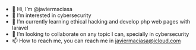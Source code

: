 - 👋 Hi, I’m @javiermaciasa
- 👀 I’m interested in cybersecurity
- 🌱 I’m currently learning ethical hacking and develop php web pages with laravel
- 💞️ I’m looking to collaborate on any topic I can, specially in cybersecurity
- 📫 How to reach me, you can reach me in javiermaciasa@icloud.com

<!---
javiermaciasa/javiermaciasa is a ✨ special ✨ repository because its `README.md` (this file) appears on your GitHub profile.
You can click the Preview link to take a look at your changes.
--->
